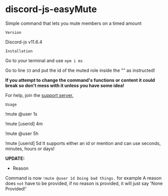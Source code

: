 # discord-js-easyMute
Simple command that lets you mute members on a timed amount

`Version`

Discord-js v11.6.4

`Installation`

Go to your terminal and use `npm i ms`

Go to line `33` and put the id of the muted role inside the "" as instructed!

**If you attempt to change the command's functions or content it could break so don't mess with it unless you have some idea!** 

For help, join the [support server.](https://discord.gg/ZYHxxba)

`Usage`

!mute @user 1s

!mute [userid] 4m

!mute @user 5h

!mute [userid] 5d
 It supports either an id or mention and can use seconds, minutes, hours or days!

**UPDATE:** 

+ Reason 

Command is now `!mute @user 1d Doing bad things.` for example
A reason does `not` have to be provided, if no reason is provided, it will just say 'None Provided!'
